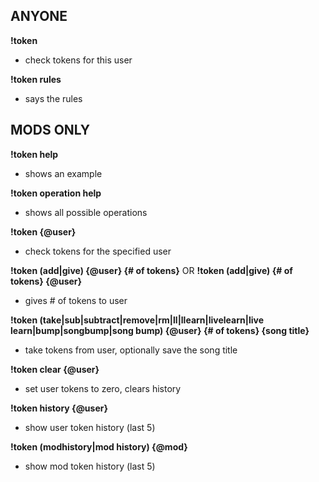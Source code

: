 ## ANYONE

**!token**
- check tokens for this user

**!token rules**
-  says the rules

## MODS ONLY

**!token help**
- shows an example

**!token operation help**
- shows all possible operations

**!token {@user}**
- check tokens for the specified user

**!token (add|give) {@user} {# of tokens}** OR **!token (add|give) {# of tokens} {@user}**
- gives # of tokens to user

**!token (take|sub|subtract|remove|rm|ll|llearn|livelearn|live learn|bump|songbump|song bump) {@user} {# of tokens} {song title}**
- take tokens from user, optionally save the song title

**!token clear {@user}**
- set user tokens to zero, clears history

**!token history {@user}**
- show user token history (last 5)

**!token (modhistory|mod history) {@mod}**
- show mod token history (last 5)